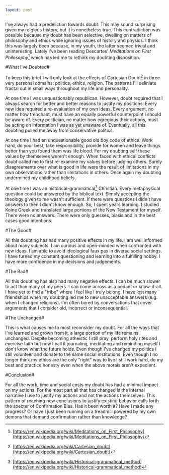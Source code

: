 ```yaml
--- 
layout: post
---
```


I've always had a predeliction towards doubt. This may sound surprising given my relgious history, but it is nonetheless true. This contradiction was possible because my doubt has been selective, dwelling on matters of philosophy and ethics while ignoring issues of history and physics. I think this was largely been because, in my youth, the latter seemed trivial and uninteresting. Lately I've been reading Descartes' *Meditations on First Philosophy*[^1] which has led me to rethink my doubting disposition. 

#What I've Doubted#

To keep this brief I will only look at the effects of Cartesian Doubt[^2] in three very personal domains: politics, ethics, religion. The patterns I'll deliniate fractal out in small ways throughout my life and personality.

At one time I was unquestionably republican. However, doubt required that I always search for better and better reasons to justify my positions. Every new idea required a re-evaluation of my own ideas. Every argument, no matter how trenchant, must have an equally powerful counterpoint I should be aware of. Every politician, no matter how egregious their actions, must be acting on information I was as yet unaware of. Eventually, all this doubting pulled me away from conservative politics.

At one time I had an unquestionable good old boy code of ethics. Work hard, do your best, take responsibility, provide for women and leave things better than you found them was life blood. For my doubting self these values by themselves weren't enough. When faced with ethical conflicts doubt called me to first re-examine my values before judging others. Surely disagreements over what is good in life were the result of limitations in my own observations rather than limitations in others. Once again my doubting undermined my childhood beliefs.

At one time I was an historical-grammatical[^3] Christian. Every metaphysical question could be answered by the biblical text. Simply accepting the theology given to me wasn't sufficient. If there were questions I didn't have answers to then I didn't know enough. So, I spent years learning. I studied Koine Greek and translated large portions of the New Testament for myself. There were no answers. There were only guesses, biasis and in the best cases good intentions.

#The Good#

All this doubting has had many positive effects in my life. I am well informed about many subjects. I am curious and open-minded when confronted with new ideas. I am able to avoid ideological faux pas in diverse social settings. I have turned my constant questioning and learning into a fulfilling hobby. I have more confidence in my decisions and judgements.

#The Bad#

All this doubting has also had many negative effects. I can be much slower to act than many of my peers. I can come across as a pedant or know-it-all. I have yet to find a "tribe" where I feel like I truly belong. I have lost many friendships when my doubting led me to new unacceptable answers (e.g. when I changed religions). I'm often bored by conversations that cover arguments that I consider old, incorrect or inconsequential.

#The Unchanged#

This is what causes me to most reconsider my doubt. For all the ways that I've learned and grown from it, a large portion of my life remains unchanged. Despite becoming atheistic I still pray, perform holy rites and exercise faith but now I call it journaling, meditating and reminding myself I don't know what the future holds. Even though I've changed my politics I still volunteer and donate to the same social institutions. Even though I no longer think my ethics are the only "right" way to live I still work hard, do my best and practice honesty even when the above morals aren't expedient. 

#Conclusion#

For all the work, time and social costs my doubt has had a minimal impact on my actions. For the most part all that has changed is the internal narrative I use to justify my actions and not the actions themselves. This pattern of reaching new conclusions to justify existing behavior calls forth the specter of Confirmation Bias. Has it been worth it? Have I made any progress? Or have I just been running on a treadmill powered by my own demons that demand confirmation rather than knowledge?

[^1]:[https://en.wikipedia.org/wiki/Meditations_on_First_Philosophy](https://en.wikipedia.org/wiki/Meditations_on_First_Philosophy)
[^2]:[https://en.wikipedia.org/wiki/Cartesian_doubt](https://en.wikipedia.org/wiki/Cartesian_doubt)
[^3]:[https://en.wikipedia.org/wiki/Historical-grammatical_method](https://en.wikipedia.org/wiki/Historical-grammatical_method)
